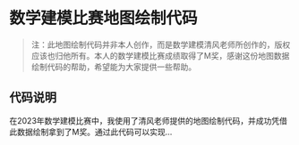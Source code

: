 # 数学建模比赛地图绘制代码

> 注：此地图绘制代码并非本人创作，而是数学建模清风老师所创作的，版权应该也归他所有。本人的数学建模比赛成绩取得了M奖，感谢这份地图数据绘制代码的帮助，希望能为大家提供一些帮助。

## 代码说明

在2023年数学建模比赛中，我使用了清风老师提供的地图绘制代码，并成功凭借此数据绘制拿到了M奖。通过此代码可以实现…
